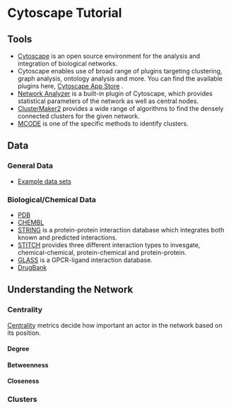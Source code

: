 # Cytoscape Tutorial

## Tools

*  [Cytoscape](http://www.cytoscape.org) is an open source environment for the analysis and
integration of biological networks.
*  Cytoscape enables use of broad range of plugins targeting clustering, graph analysis,
ontology analysis and more. You can find the available plugins here,
[Cytoscape App Store](http://apps.cytoscape.org/) .
*  [Network Analyzer](http://apps.cytoscape.org/apps/networkanalyzer) is a built-in plugin of Cytoscape, which provides statistical parameters of the network as well as central nodes.
*  [ClusterMaker2](http://apps.cytoscape.org/apps/clustermaker2) provides a wide range of algorithms to find the densely connected clusters for the given network.
*  [MCODE](http://apps.cytoscape.org/apps/mcode) is one of the specific methods to identify clusters.

## Data
### General Data
* [Example data sets](http://www-personal.umich.edu/~mejn/netdata/)
### Biological/Chemical Data
* [PDB](http://www.rcsb.org/pdb/software/rest.do)
* [CHEMBL](https://www.ebi.ac.uk/chembl/)
*  [STRING](http://string-db.org) is a protein-protein interaction database which integrates both
known and predicted interactions.
*  [STITCH](http://stitch.embl.de/) provides three different interaction types to invesgate, chemical-chemical, protein-chemical and protein-protein. 
* [GLASS](http://zhanglab.ccmb.med.umich.edu/) is a GPCR-ligand interaction database.
* [DrugBank]()

## Understanding the Network

### Centrality
[Centrality](https://cs.hse.ru/data/2015/05/14/1098547089/4._Centrality_Metrics.pdf) metrics decide how important an actor in the network based on its position. 

#### Degree

#### Betweenness
#### Closeness

### Clusters


